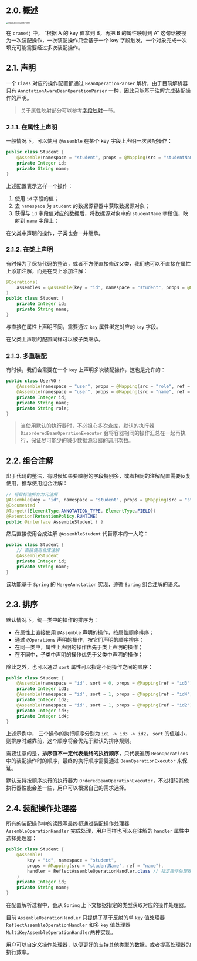 ## 2.0. 概述

<img src="https://img.xiajibagao.top/image-20230220180719411.png" alt="image-20230220180719411" style="zoom:33%;" />

在 `crane4j` 中， “根据 A 的 key 值拿到 B，再把 B 的属性映射到 A” 这句话被视为一次装配操作，一次装配操作只会基于一个 key 字段触发，一个对象完成一次填充可能需要经过多次装配操作。

## 2.1. 声明

一个 `Class` 对应的操作配置都通过 `BeanOperationParser` 解析，由于目前解析器只有 `AnnotationAwareBeanOperationParser` 一种，因此只能基于注解完成装配操作的声明。

> 关于属性映射部分可以参考[字段映射](/advance/3.字段映射)一节。

### 2.1.1. 在属性上声明

一般情况下，可以使用 `@Assemble` 在某个 key 字段上声明一次装配操作：

~~~java
public class Student {
    @Assemble(namespace = "student", props = @Mapping(src = "studentName", ref = "name"))
    private Integer id;
    private String name;
}
~~~

上述配置表示这样一个操作：

1. 使用 `id` 字段的值；
2. 去 `namespace` 为 `student` 的数据源容器中获取数据源对象；
3. 获得与 `id` 字段值对应的数据后，将数据源对象中的 `studentName` 字段值，映射到 `name` 字段上；

在父类中声明的操作，子类也会一并继承。

### 2.1.2. 在类上声明

有时候为了保持代码的整洁，或者不方便直接修改父类，我们也可以不直接在属性上添加注解，而是在类上添加注解：

~~~java
@Operations(
    assembles = @Assemble(key = "id", namespace = "student", props = @Mapping(src = "studentName", ref = "name"))
)
public class Student {
    private Integer id;
    private String name;
}
~~~

与直接在属性上声明不同，需要通过 `key` 属性绑定对应的 `key` 字段。

在父类上声明的配置同样可以被子类继承。

### 2.1.3. 多重装配

有时候，我们会需要在一个 `key` 上声明多次装配操作，这也是允许的：

~~~java
public class UserVO {
    @Assemble(namespace = "user", props = @Mapping(src = "role", ref = "role"), groups = "admin")
    @Assemble(namespace = "user", props = @Mapping(src = "name", ref = "name"), groups = {"base", "admin"})
    private Integer id;
    private String name;
    private String role;
}
~~~

> 当使用默认的执行器时，不必担心多次查库，默认的执行器 `DisorderedBeanOperationExecutor` 会将容器相同的操作汇总在一起再执行，保证尽可能少的减少数据源容器的调用次数。

## 2.2. 组合注解

出于代码的整洁，有时候如果要映射的字段特别多，或者相同的注解配置需要反复使用，推荐使用组合注解：

~~~java
// 将目标注解作为元注解
@Assemble(key = "id", namespace = "student", props = @Mapping(src = "studentName", ref = "name"))
@Documented
@Target({ElementType.ANNOTATION_TYPE, ElementType.FIELD})
@Retention(RetentionPolicy.RUNTIME)
public @interface AssembleStudent { }
~~~

然后直接使用合成注解 `@AssembleStudent` 代替原本的一大坨：

~~~java
public class Student {
    // 直接使用合成注解
    @AssembleStudent
    private Integer id;
    private String name;
}
~~~

该功能基于 `Spring` 的 `MergeAnnotation` 实现，遵循 `Spring` 组合注解的语义。

## 2.3. 排序

默认情况下，统一类中的操作的排序为：

- 在属性上直接使用 `@Assemble` 声明的操作，按属性顺序排序；
- 通过 `@Operations` 声明的操作，按它们声明的顺序排序；
- 在同一类中，属性上声明的操作优先于类上声明的操作；
- 在不同中，子类中声明的操作优先于父类中声明的操作；

除此之外，也可以通过 `sort` 属性可以指定不同操作之间的顺序：

~~~java
public class Student {
    @Assemble(namespace = "id", sort = 0, props = @Mapping(ref = "id3"))
    private Integer id1;
    @Assemble(namespace = "id", sort = 1, props = @Mapping(ref = "id4"))
    private Integer id2;
    @Assemble(namespace = "id", sort = 1, props = @Mapping(ref = "id2"))
    private Integer id3;
    private Integer id4;
}
~~~

上述示例中， 三个操作的执行顺序分别为 `id1 -> id3 -> id2`， `sort` 的值越小，则排序时越靠前，这个顺序将会优先于默认的排序规则。

需要注意的是，**排序值不一定代表最终的执行顺序**，只代表遍历 `BeanOperations` 中的装配操作时的顺序，最终的执行顺序需要通过 `BeanOperationExecutor` 来保证。

默认支持按顺序执行的执行器为 `OrderedBeanOperationExecutor`，不过相较其他执行器性能会差一些，用户可以根据自己的需求选择。

## 2.4. 装配操作处理器

所有的装配操作中的读跟写最终都通过装配操作处理器 `AssembleOperationHandler` 完成处理，用户同样也可以在注解的 `handler` 属性中选择处理器：

~~~java
public class Student {
    @Assemble(
        key = "id", namespace = "student", 
        props = @Mapping(src = "studentName", ref = "name"),
        handler = ReflectAssembleOperationHandler.class // 指定操作处理器
    )
    private Integer id;
    private String name;
}
~~~

在配置解析过程中，会从 `Spring` 上下文根据指定的类型获取对应的操作处理器。

目前 `AssembleOperationHandler` 只提供了基于反射的单 `key` 值处理器 `ReflectAssembleOperationHandler` 和多 `key` 值处理器 `MultiKeyAssembleOperationHandler`两种实现。

用户可以自定义操作处理器，以便更好的支持其他类型的数据，或者提高处理器的执行效率。